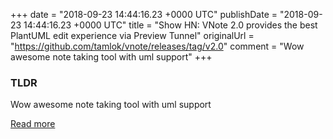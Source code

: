 +++
date = "2018-09-23 14:44:16.23 +0000 UTC"
publishDate = "2018-09-23 14:44:16.23 +0000 UTC"
title = "Show HN: VNote 2.0 provides the best PlantUML edit experience via Preview Tunnel"
originalUrl = "https://github.com/tamlok/vnote/releases/tag/v2.0"
comment = "Wow awesome note taking tool with uml support"
+++

### TLDR

Wow awesome note taking tool with uml support

[Read more](https://github.com/tamlok/vnote/releases/tag/v2.0)
